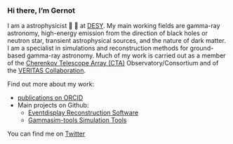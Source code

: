 ### Hi there, I’m Gernot

I am a astrophysicist 🔭 🔭 at [DESY](https://astroparticle-physics.desy.de). My main working fields are gamma-ray astronomy, high-energy emission from the direction of black holes or neutron star, transient astrophysical sources, and the nature of dark matter. I am a specialist in simulations and reconstruction methods for ground-based gamma-ray astronomy. Much of my work is carried out as a member of the [Cherenkov Telescope Array (CTA)](https://www.cta-observatory.org) Observatory/Consortium and of the [VERITAS Collaboration](https://veritas.sao.arizona.edu).

Find out more about my work:
- [publications on ORCID](https://orcid.org/0000-0001-9868-4700)
- Main projects on Github:
	- [Eventdisplay Reconstruction Software](https://github.com/Eventdisplay)
	- [Gammasim-tools Simulation Tools](https://github.com/gammasim)

You can find me on [Twitter](https://twitter.com/GernotMaier)
